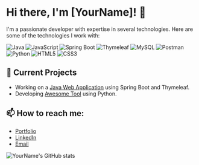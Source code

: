 # Hi there, I'm [YourName]! 👋

I'm a passionate developer with expertise in several technologies. Here are some of the technologies I work with:

![Java](https://img.shields.io/badge/-Java-E34A86?style=flat-square&logo=java)
![JavaScript](https://img.shields.io/badge/-JavaScript-black?style=flat-square&logo=javascript)
![Spring Boot](https://img.shields.io/badge/-SpringBoot-6DB33F?style=flat-square&logo=spring-boot)
![Thymeleaf](https://img.shields.io/badge/-Thymeleaf-005F0F?style=flat-square&logo=thymeleaf)
![MySQL](https://img.shields.io/badge/-MySQL-black?style=flat-square&logo=mysql)
![Postman](https://img.shields.io/badge/-Postman-FF6C37?style=flat-square&logo=postman)
![Python](https://img.shields.io/badge/-Python-3776AB?style=flat-square&logo=python)
![HTML5](https://img.shields.io/badge/-HTML5-E34F26?style=flat-square&logo=html5&logoColor=white)
![CSS3](https://img.shields.io/badge/-CSS3-1572B6?style=flat-square&logo=css3)

## 🌱 Current Projects
- Working on a [Java Web Application](#) using Spring Boot and Thymeleaf.
- Developing [Awesome Tool](#) using Python.

## 📫 How to reach me:
- [Portfolio](#) 
- [LinkedIn](#)
- [Email](mailto:your_email@gmail.com)

![YourName's GitHub stats](https://github-readme-stats.vercel.app/api?username=YourGitHubUsername&show_icons=true&theme=tokyonight)
